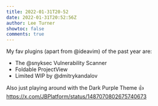 ```yaml
---
title: 2022-01-31T20-52
date: 2022-01-31T20:52:56Z
author: Lee Turner
showtoc: false
comments: true
---
```


My fav plugins (apart from @ideavim) of the past year are:

* The @snyksec Vulnerability Scanner
* Foldable ProjectView
* Limited WIP by @dmitrykandalov 

Also just playing around with the Dark Purple Theme 👍 https://x.com/JBPlatform/status/1487070802675740673


